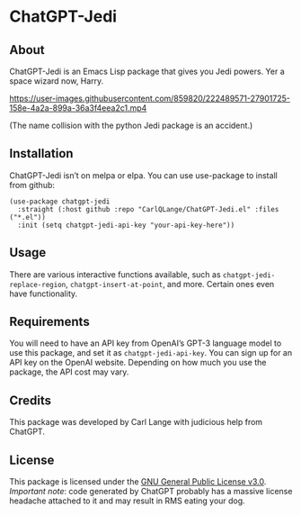 
# ChatGPT-Jedi

## About

ChatGPT-Jedi is an Emacs Lisp package that gives you Jedi powers. Yer a space wizard now, Harry.

https://user-images.githubusercontent.com/859820/222489571-27901725-158e-4a2a-899a-36a3f4eea2c1.mp4

(The name collision with the python Jedi package is an accident.)

## Installation

ChatGPT-Jedi isn’t on melpa or elpa. You can use use-package to install from github:

```elisp
(use-package chatgpt-jedi
  :straight (:host github :repo "CarlQLange/ChatGPT-Jedi.el" :files ("*.el"))
  :init (setq chatgpt-jedi-api-key "your-api-key-here"))
```

## Usage

There are various interactive functions available, such as `chatgpt-jedi-replace-region`, `chatgpt-insert-at-point`, and more. Certain ones even have functionality.

## Requirements
You will need to have an API key from OpenAI’s GPT-3 language model to use this package, and set it as `chatgpt-jedi-api-key`. You can sign up for an API key on the OpenAI website. Depending on how much you use the package, the API cost may vary.

## Credits

This package was developed by Carl Lange with judicious help from ChatGPT.

## License

This package is licensed under the [GNU General Public License v3.0](https://www.gnu.org/licenses/gpl-3.0.en.html).
*Important note*: code generated by ChatGPT probably has a massive license headache attached to it and may result in RMS eating your dog.
